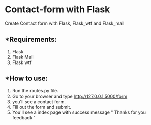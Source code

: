 # Contact-form with Flask
Create Contact form with Flask, Flask_wtf and Flask_mail

*Requirements:
----------------------
1. Flask
2. Flask Mail
3. Flask wtf

*How to use:
----------------------
1. Run the routes.py file.
2. Go to your browser and type http://127.0.0.1.5000/form
3. you'll see a contact form.
4. Fill out the form and submit.
5. You'll see a index page with success message " Thanks for you feedback "
